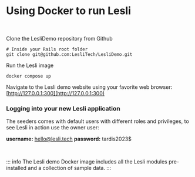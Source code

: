 # Using Docker to run Lesli

<br />

Clone the LesliDemo repository from Github

```shell
# Inside your Rails root folder
git clone git@github.com:LesliTech/LesliDemo.git 
```

Run the Lesli image

```shell
docker compose up
```

Navigate to the Lesli demo website using your favorite web browser: [http://127.0.0.1:300](http://127.0.0.1:300)


### Logging into your new Lesli application
The seeders comes with default users with different roles and privileges, to see Lesli in action use the owner user:

__username:__ hello@lesli.tech 
__password:__ tardis2023$

<br />

::: info
The Lesli demo Docker image includes all the Lesli modules pre-installed and a collection of sample data.
:::
